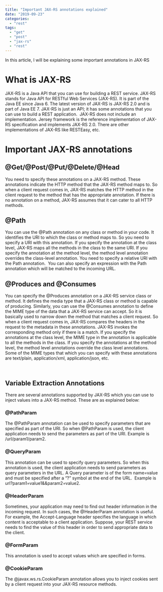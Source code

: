 ```yaml
---
title: "Important JAX-RS annotations explained"
date: "2019-09-23"
categories: 
  - "rest"
tags: 
  - "get"
  - "post"
  - "jax-rs"
  - "rest"
---
```


In this article, I will be explaining some important annotations in JAX-RS

# What is JAX-RS

JAX-RS is a Java API that you can use for building a REST service. JAX-RS stands for Java API for RESTful Web Services (JAX-RS). It is part of the Java EE since Java 6. The latest version of JAX-RS is JAX-RS 2.0 and is part of Java EE 7. JAX-RS is just an API; it has some annotations that you can use to build a REST application.  JAX-RS does not include an implementation. Jersey framework is the reference implementation of JAX-RS specification and implements JAX-RS 2.0. There are other implementations of JAX-RS like RESTEasy, etc.

# Important JAX-RS annotations

## @Get/@Post/@Put/@Delete/@Head

You need to specify these annotations on a JAX-RS method. These annotations indicate the HTTP method that the JAX-RS method maps to. So when a client request comes in, JAX-RS matches the HTTP method in the client request to the method that has the appropriate annotation. If there is no annotation on a method, JAX-RS assumes that it can cater to all HTTP methods.

## @Path

You can use the @Path annotation on any class or method in your code. It identifies the URI to which the class or method maps to. So you need to specify a URI with this annotation. If you specify the annotation at the class level, JAX-RS maps all the methods in the class to the same URI. If you specify the annotation at the method level, the method level annotation overrides the class-level annotation. You need to specify a relative URI with the Path annotation.  You can also specify an expression with the Path annotation which will be matched to the incoming URL.

## @Produces and @Consumes

You can specify the @Produces annotation on a JAX-RS service class or method. It defines the media type that a JAX-RS class or method is capable of producing. Similarly, you can use the @Consumes annotation to define the MIME type of the data that a JAX-RS service can accept. So it is basically used to narrow down the method that matches a client request. So when a client request comes in, JAX-RS compares the headers in the request to the metadata in these annotations. JAX-RS invokes the corresponding method only if there is a match. If you specify the annotations at the class level, the MIME type in the annotation is applicable to all the methods in the class. If you specify the annotations at the method level, the method level annotations override the class level annotations. Some of the MIME types that which you can specify with these annotations are text/plain, application/xml, application/json, etc.

 

## Variable Extraction Annotations

There are several annotations supported by JAX-RS which you can use to inject values into a JAX-RS method. These are as explained below:

### @PathParam

The @PathParam annotation can be used to specify parameters that are specified as part of the URI. So when @PathParam is used, the client application needs to send the parameters as part of the URI. Example is /url/param1/param2.

### @QueryParam

This annotation can be used to specify query parameters. So when this annotation is used, the client application needs to send parameters as query parameters in the URL. A Query parameter is of the form name=value and must be specified after a “?” symbol at the end of the URL.  Example is url?param1=value1&&param2=value2.

### @HeaderParam

Sometimes, your application may need to find out header information in the incoming request. In such cases, the @HeaderParam annotation is useful. For example, the Accept-Language header specifies the language in which content is acceptable to a client application. Suppose, your REST service needs to find the value of this header in order to send appropriate data to the client.

### @FormParam

This annotation is used to accept values which are specified in forms.

### @CookieParam

The @javax.ws.rs.CookieParam annotation allows you to inject cookies sent by a client request into your JAX-RS resource methods.
